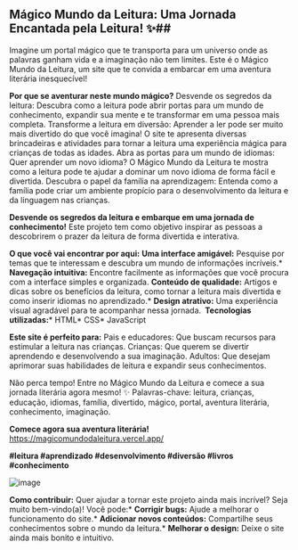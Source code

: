 ## Mágico Mundo da Leitura: Uma Jornada Encantada pela Leitura! ✨##

Imagine um portal mágico que te transporta para um universo onde as palavras ganham vida e a imaginação não tem limites. 
Este é o Mágico Mundo da Leitura, um site que te convida a embarcar em uma aventura literária inesquecível!

**Por que se aventurar neste mundo mágico?**
Desvende os segredos da leitura: Descubra como a leitura pode abrir portas para um mundo de conhecimento, expandir sua 
mente e te transformar em uma pessoa mais completa.
Transforme a leitura em diversão: Aprender a ler pode ser muito mais divertido do que você imagina! O site te apresenta 
diversas brincadeiras e atividades para tornar a leitura uma experiência mágica para crianças de todas as idades.
Abra as portas para um mundo de idiomas: Quer aprender um novo idioma? O Mágico Mundo da Leitura te mostra como a leitura 
pode te ajudar a dominar um novo idioma de forma fácil e divertida.
Descubra o papel da família na aprendizagem: Entenda como a família pode criar um ambiente propício para o desenvolvimento 
da leitura e da linguagem nas crianças.

**Desvende os segredos da leitura e embarque em uma jornada de conhecimento!**
Este projeto tem como objetivo inspirar as pessoas a descobrirem o prazer da leitura de forma divertida e interativa. 

**O que você vai encontrar por aqui:** 
**Uma interface amigável:** Pesquise por temas que te interessam e descubra um mundo de informações incríveis.* 
**Navegação intuitiva:** Encontre facilmente as informações que você procura com a interface simples e organizada.
**Conteúdo de qualidade:** Artigos e dicas sobre os benefícios da leitura, como tornar a leitura mais divertida e como inserir idiomas no aprendizado.* 
**Design atrativo:** Uma experiência visual agradável para te acompanhar nessa jornada.
**️ Tecnologias utilizadas:*** HTML* CSS* JavaScript

**Este site é perfeito para:**
Pais e educadores: Que buscam recursos para estimular a leitura nas crianças.
Crianças: Que querem se divertir aprendendo e desenvolvendo a sua imaginação.
Adultos: Que desejam aprimorar suas habilidades de leitura e expandir seus conhecimentos.

Não perca tempo! Entre no Mágico Mundo da Leitura e comece a sua jornada literária agora mesmo! ✨
Palavras-chave: leitura, crianças, educação, idiomas, família, divertido, mágico, portal, aventura literária, conhecimento, imaginação.

**Comece agora sua aventura literária!**
https://magicomundodaleitura.vercel.app/

**#leitura #aprendizado #desenvolvimento #diversão #livros #conhecimento**


![image](https://github.com/user-attachments/assets/296c8f47-b278-4ed5-a2fc-5d7e2e156200)


**Como contribuir:** Quer ajudar a tornar este projeto ainda mais incrível? Seja muito bem-vindo(a)! 
Você pode:* **Corrigir bugs:** Ajude a melhorar o funcionamento do site.* 
**Adicionar novos conteúdos:** Compartilhe seus conhecimentos sobre o mundo da leitura.* 
**Melhorar o design:** Deixe o site ainda mais bonito e intuitivo.
